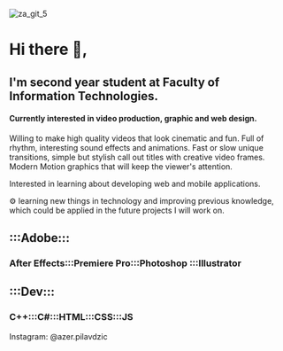 ![za_git_5](https://user-images.githubusercontent.com/60453022/124524799-bdc16f80-ddfc-11eb-8577-9de1a1bfc2ee.gif)
<h1> Hi there 👀, </h1>
<h2> I'm second year student at Faculty of Information Technologies. </h2>
<h4> Currently interested in video production, graphic and web design. </h4>
<p> Willing to make high quality videos that look cinematic and fun. Full of rhythm, interesting sound effects and animations. Fast or slow unique transitions, simple but stylish call out titles with creative video frames. Modern Motion graphics that will keep the viewer's attention.</p>
<p>Interested in learning about developing web and mobile applications.</p>
<p> ⚙ learning new things in technology and improving previous knowledge, which could be applied in the future projects I will work on. </p>

<h2>:::Adobe::: </h2>
<h3>After Effects:::Premiere Pro:::Photoshop :::Illustrator </h3>
<h2>:::Dev::: </h3>
<h3> C++:::C#:::HTML:::CSS:::JS </h3>

Instagram: @azer.pilavdzic 
